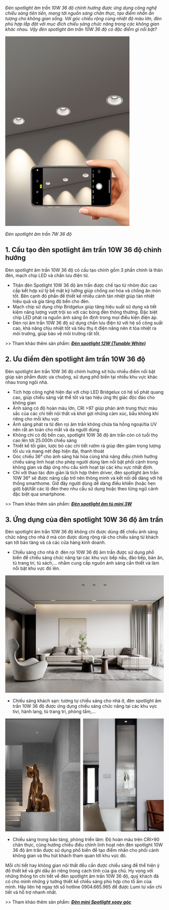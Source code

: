 ﻿*Đèn spotlight âm trần 10W 36 độ chỉnh hướng được ứng dụng công nghệ chiếu sáng tiên tiến, mang tới nguồn sáng chân thực, tạo điểm nhấn ấn tượng cho không gian sống. Với góc chiếu rộng cùng nhiệt độ màu lớn, đèn phù hợp lắp đặt với mục đích chiếu sáng chức năng trong các không gian khác nhau. Vậy đèn spotlight âm trần 10W 36 độ có đặc điểm gì nổi bật?*

![4-1](Aspose.Words.0dac807c-d7d9-4a6e-9eed-4c15a7ccdd39.001.jpeg)

*Đèn spotlight âm trần 7W 36 độ*
## **1. Cấu tạo đèn spotlight âm trần 10W 36 độ chỉnh hướng**
Đèn spotlight âm trần 10W 36 độ có cấu tạo chính gồm 3 phần chính là thân đèn, mạch chip LED và chấn lưu điện tử.

- Thân đèn Spotlight 10W 36 độ âm trần được chế tạo từ nhôm đúc cao cấp kết hợp xử lý bề mặt kỹ lưỡng giúp chống oxi hóa và chống ăn mòn tốt. Bên cạnh đó phần đế thiết kế nhiều cánh tản nhiệt giúp tản nhiệt hiệu quả và gia tăng độ bền cho đèn.
- Mạch chip sử dụng chip Bridgelux giúp tăng hiệu suất sử dụng và tiết kiệm năng lượng vượt trội so với các bóng đèn thông thường. Đặc biệt chip LED phát ra nguồn ánh sáng ổn định trong mọi điều kiện điện áp.
- Đèn rọi âm trần 10W 36 độ sử dụng chấn lưu điện tử với hệ số công suất cao, khả năng chịu nhiệt tốt và tiêu thụ ít điện năng nên ít tỏa nhiệt ra môi trường, giúp bảo vệ môi trường rất tốt.

\>> Tham khảo thêm sản phẩm: [***Đèn spotlight 12W (Tunable White)***](https://lumi.vn/san-pham/den-spotlight-12w-tunable-white.html)
## **2. Ưu điểm đèn spotlight âm trần 10W 36 độ**
Đèn spotlight âm trần 10W 36 độ chỉnh hướng sở hữu nhiều điểm nổi bật giúp sản phẩm được ưa chuộng, sử dụng phổ biến tại nhiều khu vực khác nhau trong ngôi nhà.

- Tích hợp công nghệ hiện đại với chip LED Bridgelux có hệ số phát quang cao, giúp chiếu sáng vật thể tốt và tạo hiệu ứng thị giác độc đáo cho không gian
- Ánh sáng có độ hoàn màu lớn, CRI >97 giúp phản ánh trung thực màu sắc của các chi tiết nội thất và khơi gợi những cảm xúc, bầu không khí riêng cho mỗi khu vực
- Ánh sáng phát ra từ đèn rọi âm trần không chứa tia hồng ngoại/tia UV nên rất an toàn cho mắt và da người dùng
- Không chỉ có độ bền cao, spotlight 10W 36 độ âm trần còn có tuổi thọ cao lên tới 25.000h chiếu sáng
- Thiết kế tối giản, lược bỏ các chi tiết rườm rà giúp đèn giảm trọng lượng tối ưu và mang nét đẹp hiện đại, thanh thoát
- Góc chiếu 36° cho ánh sáng hài hòa cùng khả năng điều chỉnh hướng chiếu sáng linh hoạt cho phép người dùng làm nổi bật phối cảnh trong không gian và đáp ứng nhu cầu sinh hoạt tại các khu vực nhất định.
- Chỉ với thao tác đơn giản là tích hợp thêm driver, đèn spotlight âm trần 10W 36° sẽ được nâng cấp trở nên thông minh và kết nối dễ dàng với hệ thống smarthome. Giờ đây người dùng dễ dàng điều khiển (hoặc hẹn giờ) bật/tắt các lộ đèn theo nhu cầu sử dụng hoặc theo từng ngữ cảnh đặc biệt qua smartphone.

\>> Tham khảo thêm sản phẩm: [***Đèn spotlight âm tủ mini 3W***](https://lumi.vn/san-pham/den-spotlight-am-tu-mini-3w-chinh-huong.html)
## **3. Ứng dụng của đèn spotlight 10W 36 độ âm trần**
Đèn spotlight âm trần 10W 36 độ không chỉ được dùng để chiếu ánh sáng chức năng cho nhà ở mà còn được dùng rộng rãi cho chiếu sáng từ khách sạn tới bảo tàng và cả các cửa hàng kinh doanh.

- Chiếu sáng cho nhà ở: đèn rọi 10W 36 độ âm trần được sử dụng phổ biến để chiếu sáng chức năng tại các khu vực bếp nấu, đảo bếp, bàn ăn, tủ trang trí, tủ sách,… nhằm cung cấp nguồn ánh sáng cần thiết và làm nổi bật khu vực đó lên.

![Đèn spotlight âm trần 7W 36 độ lắp đặt tại phòng khách](Aspose.Words.0dac807c-d7d9-4a6e-9eed-4c15a7ccdd39.002.jpeg)

- Chiếu sáng khách sạn: tương tự chiếu sáng cho nhà ở, đèn spotlight âm trần 10W 36 độ được ứng dụng chiếu sáng chức năng tại các khu vực tivi, hành lang, tủ trang trí, phòng tắm,…

![Đèn spotlight âm trần 7W 36 độ chiếu sáng decor trang trí](Aspose.Words.0dac807c-d7d9-4a6e-9eed-4c15a7ccdd39.003.jpeg)

- Chiếu sáng trong bảo tàng, phòng triển lãm: Độ hoàn màu trên CRI>90 chân thực, cùng hướng chiếu điều chỉnh linh hoạt nên đèn spotlight 10W 36 độ âm trần được sử dụng phổ biến để tạo điểm nhấn cho phối cảnh không gian và thu hút khách tham quan tới khu vực đó.

Mỗi chi tiết hay không gian nội thất đều cần được chiếu sáng để thể hiện ý đồ thiết kế và ghi dấu ấn riêng trong cách tính của gia chủ. Hy vọng với những thông tin chi tiết về đèn spotlight âm trần 10W 36 độ, quý khách đã có cho mình những ý tưởng thiết kế chiếu sáng phù hợp cho tổ ấm của mình. Hãy liên hệ ngay tới số hotline 0904.665.965 để được Lumi tư vấn chi tiết và hỗ trợ nhanh nhất.

\>> Tham khảo thêm sản phẩm: [***Đèn mini Spotlight xoay góc***](https://lumi.vn/san-pham/mini-spotlight-6w-10w.html)
